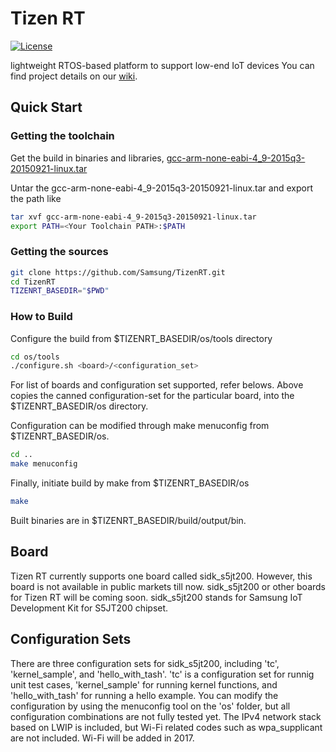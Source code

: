 # Tizen RT

[![License](https://img.shields.io/badge/licence-Apache%202.0-brightgreen.svg?style=flat)](LICENSE)

lightweight RTOS-based platform to support low-end IoT devices
You can find project details on our [wiki](https://github.com/Samsung/TizenRT/wiki).

## Quick Start
### Getting the toolchain

Get the build in binaries and libraries, [gcc-arm-none-eabi-4_9-2015q3-20150921-linux.tar](https://launchpad.net/gcc-arm-embedded/4.9/4.9-2015-q3-update)

Untar the gcc-arm-none-eabi-4_9-2015q3-20150921-linux.tar and export the path like

```bash
tar xvf gcc-arm-none-eabi-4_9-2015q3-20150921-linux.tar
export PATH=<Your Toolchain PATH>:$PATH
```

### Getting the sources

```bash
git clone https://github.com/Samsung/TizenRT.git
cd TizenRT
TIZENRT_BASEDIR="$PWD"
```

### How to Build

Configure the build from $TIZENRT_BASEDIR/os/tools directory
```bash
cd os/tools
./configure.sh <board>/<configuration_set>
```
For list of boards and configuration set supported, refer belows.
Above copies the canned configuration-set for the particular board, into the $TIZENRT_BASEDIR/os directory.

Configuration can be modified through make menuconfig from $TIZENRT_BASEDIR/os.
```bash
cd ..
make menuconfig
```

Finally, initiate build by make from $TIZENRT_BASEDIR/os
```bash
make
```

Built binaries are in $TIZENRT_BASEDIR/build/output/bin.

## Board
Tizen RT currently supports one board called sidk_s5jt200. However, this board is not available in public markets till now. sidk_s5jt200 or other boards for Tizen RT will be coming soon.
  sidk_s5jt200 stands for Samsung IoT Development Kit for S5JT200 chipset.

## Configuration Sets
There are three configuration sets for sidk_s5jt200, including 'tc', 'kernel_sample', and 'hello_with_tash'.
'tc' is a configuration set for runnig unit test cases, 'kernel_sample' for running kernel functions, and 'hello_with_tash' for running a hello example.
You can modify the configuration by using the menuconfig tool on the 'os' folder, but all configuration combinations are not fully tested yet.
The IPv4 network stack based on LWIP is included, but Wi-Fi related codes such as wpa_supplicant are not included.
Wi-Fi will be added in 2017.

